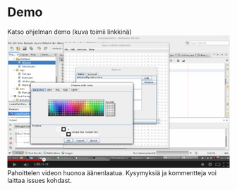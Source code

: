 Demo
====
Katso ohjelman demo (kuva toimii linkkinä)
[![ScreenShot](https://raw.githubusercontent.com/apason/game-of-life/master/dokumentointi/pics/ss.png)](http://youtu.be/hSlo1rd1LWY)
Pahoittelen videon huonoa äänenlaatua.
Kysymyksiä ja kommentteja voi laittaa issues kohdast.
